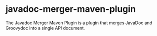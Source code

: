 # javadoc-merger-maven-plugin

The Javadoc Merger Maven Plugin is a plugin that merges JavaDoc and Groovydoc into a single API document.
